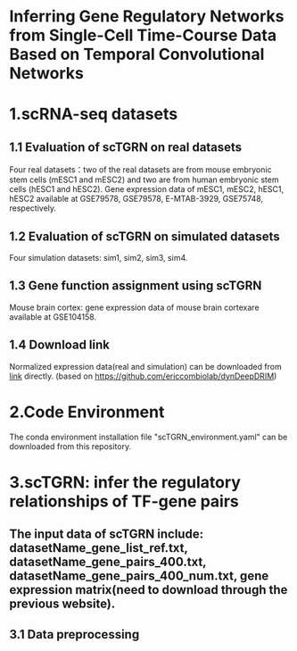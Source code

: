 # Inferring Gene Regulatory Networks from Single-Cell Time-Course Data Based on Temporal Convolutional Networks

# 1.scRNA-seq datasets
## 1.1 Evaluation of scTGRN on real datasets
Four real datasets：two of the real datasets are from mouse embryonic stem cells (mESC1 and mESC2) and two are from human embryonic stem cells (hESC1 and hESC2). Gene expression data of mESC1, mESC2, hESC1, hESC2 available at GSE79578,  GSE79578, E-MTAB-3929, GSE75748, respectively.
## 1.2 Evaluation of scTGRN on simulated datasets
Four simulation datasets: sim1, sim2, sim3, sim4.
## 1.3 Gene function assignment using scTGRN
Mouse brain cortex: gene expression data of mouse brain cortexare available at GSE104158.
## 1.4 Download link
Normalized expression data(real and simulation) can be downloaded from [link](https://doi.org/10.5281/zenodo.6720690 "title text") directly. (based on https://github.com/ericcombiolab/dynDeepDRIM)

# 2.Code Environment
The conda environment installation file "scTGRN_environment.yaml" can be downloaded from this repository.

# 3.scTGRN: infer the regulatory relationships of TF-gene pairs
The input data of scTGRN include: datasetName_gene_list_ref.txt, datasetName_gene_pairs_400.txt, datasetName_gene_pairs_400_num.txt, gene expression matrix(need to download through the previous website).
--
## 3.1 Data preprocessing



